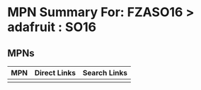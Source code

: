 



# MPN Summary For: FZASO16 > adafruit : SO16

## MPNs
  

|MPN|Direct Links|Search Links|
| :--- | :--- | :--- |
||||
